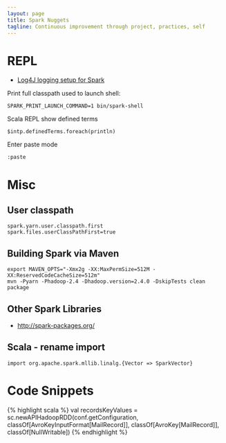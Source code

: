 ```yaml
---
layout: page
title: Spark Nuggets
tagline: Continuous improvement through project, practices, self
---
```


# REPL

* [Log4J logging setup for Spark](http://stackoverflow.com/questions/25193488/how-to-turn-off-info-logging-in-pyspark)

Print full classpath used to launch shell:
     
    SPARK_PRINT_LAUNCH_COMMAND=1 bin/spark-shell

Scala REPL show defined terms
   
    $intp.definedTerms.foreach(println)

Enter paste mode

    :paste
    
# Misc

## User classpath
    spark.yarn.user.classpath.first
    spark.files.userClassPathFirst=true
    
## Building Spark via Maven

    export MAVEN_OPTS="-Xmx2g -XX:MaxPermSize=512M -XX:ReservedCodeCacheSize=512m"
    mvn -Pyarn -Phadoop-2.4 -Dhadoop.version=2.4.0 -DskipTests clean package

## Other Spark Libraries
* http://spark-packages.org/

## Scala - rename import

    import org.apache.spark.mllib.linalg.{Vector => SparkVector}


# Code Snippets

{% highlight scala %}
 val recordsKeyValues = sc.newAPIHadoopRDD(conf.getConfiguration,
        classOf[AvroKeyInputFormat[MailRecord]],
        classOf[AvroKey[MailRecord]],
        classOf[NullWritable])
{% endhighlight %}

